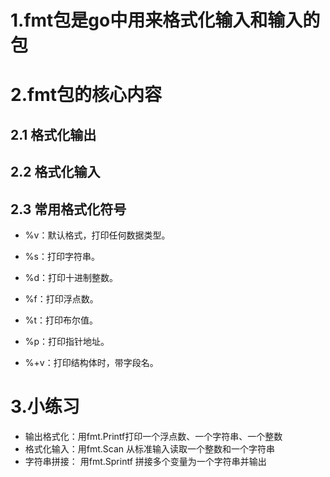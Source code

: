 # 1.fmt包是go中用来格式化输入和输入的包

# 2.fmt包的核心内容

## 2.1 格式化输出

## 2.2 格式化输入

## 2.3 常用格式化符号
* %v：默认格式，打印任何数据类型。

* %s：打印字符串。

* %d：打印十进制整数。

* %f：打印浮点数。

* %t：打印布尔值。

* %p：打印指针地址。

* %+v：打印结构体时，带字段名。

# 3.小练习
* 输出格式化：用fmt.Printf打印一个浮点数、一个字符串、一个整数
* 格式化输入：用fmt.Scan 从标准输入读取一个整数和一个字符串
* 字符串拼接： 用fmt.Sprintf 拼接多个变量为一个字符串并输出
